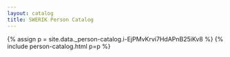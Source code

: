 ```yaml
---
layout: catalog
title: SWERIK Person Catalog
---
```

{% assign p = site.data._person-catalog.i-EjPMvKrvi7HdAPnB25iKv8 %}
{% include person-catalog.html p=p %}

